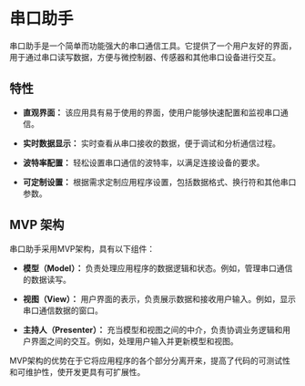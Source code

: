 # 串口助手

串口助手是一个简单而功能强大的串口通信工具。它提供了一个用户友好的界面，用于通过串口读写数据，方便与微控制器、传感器和其他串口设备进行交互。

## 特性

- **直观界面：** 该应用具有易于使用的界面，使用户能够快速配置和监视串口通信。

- **实时数据显示：** 实时查看从串口接收的数据，便于调试和分析通信过程。

- **波特率配置：** 轻松设置串口通信的波特率，以满足连接设备的要求。

- **可定制设置：** 根据需求定制应用程序设置，包括数据格式、换行符和其他串口参数。
## MVP 架构

串口助手采用MVP架构，具有以下组件：

- **模型（Model）：** 负责处理应用程序的数据逻辑和状态。例如，管理串口通信的数据读写。

- **视图（View）：** 用户界面的表示，负责展示数据和接收用户输入。例如，显示串口通信数据的窗口。

- **主持人（Presenter）：** 充当模型和视图之间的中介，负责协调业务逻辑和用户界面之间的交互。例如，处理用户输入并更新模型和视图。

MVP架构的优势在于它将应用程序的各个部分分离开来，提高了代码的可测试性和可维护性，使开发更具有可扩展性。
